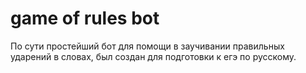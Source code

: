 # game of rules bot
По сути простейший бот для помощи в заучивании правильных ударений в словах, был создан для подготовки к егэ по русскому.